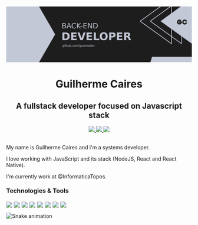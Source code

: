 <p align="center" style="margin-bottom: 10px;">
  <img src="./assets/banner.png" /> 
</p>

<h1 align="center">Guilherme Caires</h1>
<h2 align="center">A fullstack developer focused on Javascript stack</h2>

<p align="center" style="margin: 10px 0;">

  <a href="https://github.com/gcairesdev" target="_blank" >
    <img src="https://img.shields.io/badge/-gcairesdev-00b3f4?style=for-the-badge&color=00b3f4&labelColor=333333&logo=github&logoColor=white&link=https://github.com/gcairesdev"></img>
  </a>

  <a href="https://www.linkedin.com/in/guilherme-caires" target="_blank" >
    <img src="https://img.shields.io/badge/-Guilherme%20Caires-0296cc?style=for-the-badge&color=0296cc&labelColor=333333&logo=Linkedin&logoColor=white&link=https://www.linkedin.com/in/guilherme-caires/"></img>
  </a>

  <a href="mailto:contatogcaires@gmail.com" target="_blank" >
    <img src="https://img.shields.io/badge/-contatogcaires@gmail.com-04729a?style=for-the-badge&color=04729a&labelColor=333333&logo=Gmail&logoColor=white&link=mailto:contatogcaires@gmail.com"></img>
  </a>

</p>

<p style="margin-top: 30px;">My name is Guilherme Caires and i'm a systems developer.</p>

<p>I love working with JavaScript and its stack (NodeJS, React and React Native).</p>

<p>I'm currently work at @InformaticaTopos.</p>

<h3 style="margin: 20px 0 20px 0">Technologies & Tools</h3>

<p style="display: flex; flex-direction: row;">

  <img style="margin-right: 5px;" src="https://img.shields.io/badge/OS-Linux-informational?style=flat&logo=linux&logoColor=white&color=0296cc">

  <img style="margin-right: 5px;" src="https://img.shields.io/badge/Editor-VSCode-informational?style=flat&logo=visual-studio-code&logoColor=white&color=0296cc">

  <img style="margin-right: 5px;" src="https://img.shields.io/badge/Code-JavaScript-informational?style=flat&logo=javascript&logoColor=white&color=0296cc">

  <img style="margin-right: 5px;" src="https://img.shields.io/badge/Code-PHP-informational?style=flat&logo=php&logoColor=white&color=0296cc">

  <img style="margin-right: 5px;" src="https://img.shields.io/badge/Code-HTML-informational?style=flat&logo=HTML5&logoColor=white&color=0296cc">
  
  <img style="margin-right: 5px;" src="https://img.shields.io/badge/Code-CSS-informational?style=flat&logo=CSS3&logoColor=white&color=0296cc">

  <img style="margin-right: 5px;" src="https://img.shields.io/badge/Code-React-informational?style=flat&logo=react&logoColor=white&color=0296cc">

  <img style="margin-right: 5px;" src="https://img.shields.io/badge/Tools-MySQL-informational?style=flat&logo=mysql&logoColor=white&color=0296cc">

</p>

![Snake animation](https://github.com/gcairesdev/gcairesdev/blob/output/github-contribution-grid-snake.svg)
